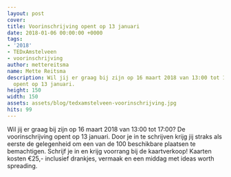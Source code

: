 ```yaml
---
layout: post
cover:
title: Voorinschrijving opent op 13 januari
date: 2018-01-06 00:00:00 +0000
tags:
- '2018'
- TEDxAmstelveen
- voorinschrijving
author: mettereitsma
name: Mette Reitsma
description: Wil jij er graag bij zijn op 16 maart 2018 van 13:00 tot 17:00? De voorinschrijving
  opent op 13 januari.
height: 150
width: 150
assets: assets/blog/tedxamstelveen-voorinschrijving.jpg
hits: 99
---
```


Wil jij er graag bij zijn op 16 maart 2018 van 13:00 tot 17:00? De voorinschrijving opent op 13 januari. Door je in te schrijven krijg jij straks als eerste de gelegenheid om een van de 100 beschikbare plaatsen te bemachtigen. Schrijf je in en krijg voorrang bij de kaartverkoop! Kaarten kosten €25,- inclusief drankjes, vermaak en een middag met ideas worth spreading.
